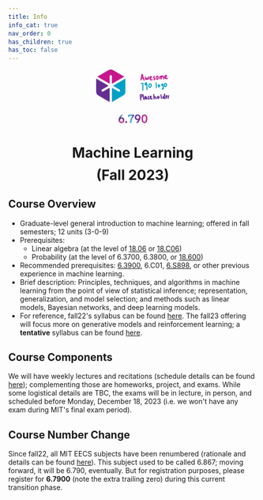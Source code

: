 ```yaml
---
title: Info
info_cat: true
nav_order: 0
has_children: true
has_toc: false
---
```

<center>
<div style="margin-bottom:1.5em">
<img src="/assets/images/eecslogo.svg" width="12%" style="margin-right:2em"><img src="/assets/images/790-placeholder.png" width="12%">
</div>

<img src="/assets/images/790-txt.png" width="12%">

<h1 style="margin-bottom:-1em">Machine Learning</h1>
<h1>(Fall 2023)</h1>
</center>


## Course Overview

- Graduate-level general introduction to machine learning; offered in fall semesters; 12 units (3-0-9)
- Prerequisites:
  - Linear algebra (at the level of [18.06](https://github.com/mitmath/1806) or [18.C06](https://canvas.mit.edu/courses/16629))
  - Probability (at the level of 6.3700, 6.3800, or [18.600](https://math.mit.edu/~sheffield/spring2022math600.html))
- Recommended prerequisites: [6.3900](https://introml.mit.edu/spring23/calendar), 6.C01, [6.S898](https://phillipi.github.io/6.s898/), or other previous experience in machine learning.
- Brief description: Principles, techniques, and algorithms in machine learning from the point of view of statistical inference; representation, generalization, and model selection; and methods such as linear models, Bayesian networks, and deep learning models. 
- For reference, fall22's syllabus can be found [here](https://docs.google.com/document/d/1Z0dG_xc1PlpJs0ZCWrsUNCFBQyTAUQ1O4ydZx8nP42A). The fall23 offering will focus more on generative models and reinforcement learning; a **tentative** syllabus can be found [here](/info/calendar).

## Course Components

We will have weekly lectures and recitations (schedule details can be found [here](/info/schedule/)); complementing those are homeworks, project, and exams. While some logistical details are TBC, the exams will be in lecture, in person, and scheduled before Monday, December 18, 2023 (i.e. we won't have any exam during MIT's final exam period).

## Course Number Change

Since fall22, all MIT EECS subjects have been renumbered (rationale and details can be found [here](https://www.eecs.mit.edu/academics/subject-numbering/)). This subject used to be called 6.867; moving forward, it will be 6.790, eventually. But for registration purposes, please register for **6.7900** (note the extra trailing zero) during this current transition phase.